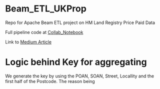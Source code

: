 # Beam_ETL_UKProp
Repo for Apache Beam ETL project on HM Land Registry Price Paid Data


Full pipeline code at [Collab_Notebook](https://colab.research.google.com/drive/164hv_14QChqeqKgc2arvwBYgOYWamaf6)

Link to [Medium Article](https://medium.com/@varunkrishna97/building-a-scalable-big-data-etl-pipeline-apache-beam-python-sdk-with-mongodb-and-s3-i-o-ab334edc9999)


# Logic behind Key for aggregating 
We generate the key by using the POAN, SOAN, Street, Locallity and the first half of the Postcode. The reason being 
